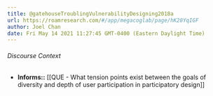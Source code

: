 ```yaml
---
title: @gatehouseTroublingVulnerabilityDesigning2018a
url: https://roamresearch.com/#/app/megacoglab/page/hK28YqIGF
author: Joel Chan
date: Fri May 14 2021 11:27:45 GMT-0400 (Eastern Daylight Time)
---
```




###### Discourse Context

- **Informs::** [[QUE - What tension points exist between the goals of diversity and depth of user participation in participatory design]]
